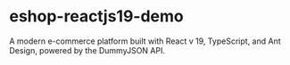 # eshop-reactjs19-demo
A modern e-commerce platform built with React v 19, TypeScript, and Ant Design, powered by the DummyJSON API.
